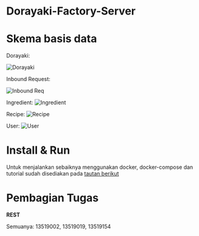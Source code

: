 # Dorayaki-Factory-Server

# Skema basis data

Dorayaki:

![Dorayaki](https://i.imgur.com/Dtts1R4.png)


Inbound Request:

![Inbound Req](https://i.imgur.com/lMU9xXV.png)


Ingredient:
![Ingredient](https://i.imgur.com/G7cyhaO.png)


Recipe:
![Recipe](https://i.imgur.com/PtbEWQa.png)


User:
![User](https://i.imgur.com/APj6gcd.png)

# Install & Run

Untuk menjalankan sebaiknya menggunakan docker, docker-compose dan tutorial sudah disediakan pada [tautan berikut](https://gitlab.informatika.org/menyabun_dan_istirahat/dorayaki-composer)

# Pembagian Tugas

**REST**

Semuanya: 13519002, 13519019, 13519154